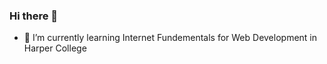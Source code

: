 ### Hi there 👋

- 🌱 I’m currently learning Internet Fundementals for Web Development in Harper College
